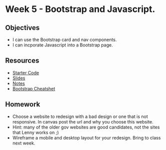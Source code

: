 # Week 5 - Bootstrap and Javascript.

## Objectives
- I can use the Bootstrap card and nav components.
- I can incporate Javascript into a Bootstrap page.

## Resources
- [Starter Code](https://thimbleprojects.org/awdriggs/218711)
- [Slides](https://docs.google.com/presentation/d/1G7BHUw2SUWY2fGdzv3GRnzlcDtwaSqLGrVsaxtK7y0A/edit?usp=sharing)
- [Notes](https://docs.google.com/document/d/1GvH0ha5xolDv1BSiFeUonOwWJfPmBUY0W1hJAHZ9FMI/edit?usp=sharing)
- [Bootstrap Cheatshet](https://hackerthemes.com/bootstrap-cheatsheet/)

## Homework
- Choose a website to redesign with a bad design or one that is not responsive. In canvas post the url and why you choose this website.
- Hint: many of the older gov websites are good candidates, not the sites that Lenny works on ;)
- Wireframe a mobile and desktop layout for your redesign. Bring to class next week.



